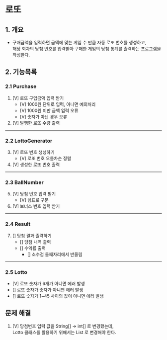 # 로또
## 1. 개요
- 구매금액을 입력하면 금액에 맞는 게임 수 만큼 자동 로또 번호를 생성하고,   
해당 회차의 당첨 번호를 입력받아 구매한 게임의 당첨 통계를 출력하는 프로그램을 작성한다.   

## 2. 기능목록   
### 2.1 Purchase
1. [V] 로또 구입금액 입력 받기 
    - [V] 1000원 단위로 입력, 아니면 예외처리
    - [V] 1000원 미만 금액 입력 오류
    - [V] 숫자가 아닌 경우 오류
2. [V] 발행한 로또 수량 출력
***
### 2.2 LottoGenerator
3. [V] 로또 번호 생성하기
   - [V] 로또 번호 오름차순 정렬
4. [V] 생성한 로또 번호 출력
***
### 2.3 BallNumber
5. [V] 당첨 번호 입력 받기
    - [V] 쉼표로 구분
6. [V] 보너스 번호 입력 받기
***
### 2.4 Result
7. [] 당첨 결과 출력하기
    - [] 당첨 내역 출력
    - [] 수익률 출력
        + [] 소수점 둘째자리에서 반올림
***
### 2.5 Lotto
   - [V] 로또 숫자가 6개가 아니면 에러 발생
   - [] 로또 숫자가 숫자가 아니면 에러 발생
   - [] 로또 숫자가 1~45 사이의 값이 아니면 에러 발생

## 문제 해결
1. [V] 당첨번호 입력 값을 String[] -> int[] 로 변경했는데,   
   Lotto 클래스를 활용하기 위해서는 List<Intager> 로 변경해야 한다.